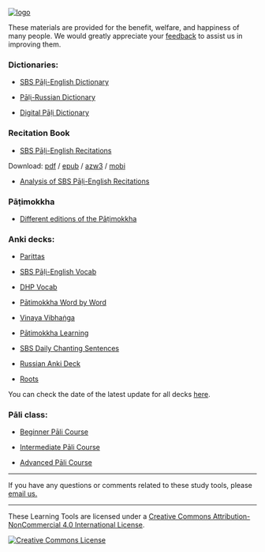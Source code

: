 [![logo](https://user-images.githubusercontent.com/39419221/165271019-e4da74da-05b9-4f46-ade6-3b173966ab75.png)](http://sasanarakkha.org/)

These materials are provided for the benefit, welfare, and happiness of many people. We would greatly appreciate your [feedback](https://docs.google.com/forms/d/e/1FAIpQLSeA7LgF9KnCGWw1_HysqKpgD4eg4Hjo3ZFG7GcL53nsIETDCw/viewform?) to assist us in improving them.

### Dictionaries:

- [SBS Pāḷi-English Dictionary](https://sasanarakkha.github.io/study-tools/dict/sbs-pali-dictionary.html)

- [Pāḷi-Russian Dictionary](https://sasanarakkha.github.io/study-tools/dict/ru-pali-dictionary.html)

- [Digital Pāḷi Dictionary](https://digitalpalidictionary.github.io/)

<!-- - [Devamitta Pāḷi Study](https://sasanarakkha.github.io/study-tools/dict/dps.html) -->

### Recitation Book

- [SBS Pāḷi-English Recitations](https://sasanarakkha.org/2019/09/08/sbs-pali-english-recitations/)

Download: [pdf](https://github.com/sasanarakkha/pali-english-recitations/releases/latest/download/SBS_Pali-English_Recitations.pdf) / [epub](https://github.com/sasanarakkha/pali-english-recitations/releases/latest/download/SBS_Pali-English_Recitations.pdf) / [azw3](https://github.com/sasanarakkha/pali-english-recitations/releases/latest/download/SBS_Pali-English_Recitations.azw3) / [mobi](https://github.com/sasanarakkha/pali-english-recitations/releases/latest/download/SBS_Pali-English_Recitations.mobi)

- [Analysis of SBS Pāḷi-English Recitations](https://sasanarakkha.github.io/study-tools/sbs-per-analysis.html)

### Pāṭimokkha

- [Different editions of the Pāṭimokkha](https://sasanarakkha.github.io/study-tools/patimokkha.html)

### Anki decks:

- [Parittas](https://sasanarakkha.github.io/study-tools/anki-decks/parittas.html)

- [SBS Pāḷi-English Vocab](https://sasanarakkha.github.io/study-tools/anki-decks/sbs-pali-english-vocab.html)

- [DHP Vocab](https://sasanarakkha.github.io/study-tools/anki-decks/dhp-vocab.html)

- [Pātimokkha Word by Word](https://sasanarakkha.github.io/study-tools/anki-decks/patimokkha-word-by-word.html)

- [Vinaya Vibhaṅga](https://sasanarakkha.github.io/study-tools/anki-decks/vibhanga.html)

- [Pātimokkha Learning](https://sasanarakkha.github.io/study-tools/anki-decks/patimokkha-learning.html)

- [SBS Daily Chanting Sentences](https://sasanarakkha.github.io/study-tools/anki-decks/sbs-daily-chanting-sentences.html)

- [Russian Anki Deck](https://sasanarakkha.github.io/study-tools/anki-decks/ru-pali-vocab.html)

<!-- - [Sutta Piṭaka Vocab](https://sasanarakkha.github.io/study-tools/anki-decks/sutta-pitaka-vocab.html) -->

- [Roots](https://sasanarakkha.github.io/study-tools/anki-decks/roots.html)


You can check the date of the latest update for all decks  [here](https://github.com/sasanarakkha/study-tools/releases/latest).

<!-- - [DHP Learning](https://sasanarakkha.github.io/study-tools/anki-decks/dhp-learning.html) -->
<!-- - [Sutta Q&A](https://sasanarakkha.github.io/study-tools/anki-decks/sutta-q-a.html) -->
<!-- - [Ñāṇatiloka Buddhist Dictionary](https://sasanarakkha.github.io/study-tools/anki-decks/nanatiloka.html) -->
<!-- - [Reading Common Pāli Phrases](https://sasanarakkha.github.io/study-tools/anki-decks/reading-common-pali-phrases.html) -->

### Pāli class:

- [Beginner Pāli Course](https://sasanarakkha.github.io/study-tools/pali-class/pali-class.html)

- [Intermediate Pāli Course](https://sasanarakkha.github.io/study-tools/pali-class/pali-class-inter.html)

- [Advanced Pāli Course](https://sasanarakkha.github.io/study-tools/pali-class/pali-class-adv.html)

----------

If you have any questions or comments related to these study tools, please [email us.](mailto:studytools@sasanarakkha.org)

-----------

These Learning Tools are licensed under a [Creative Commons Attribution-NonCommercial 4.0 International License](http://creativecommons.org/licenses/by-nc/4.0/).

<a rel="license" href="http://creativecommons.org/licenses/by-nc/4.0/"><img alt="Creative Commons License" style="border-width:0" src="https://i.creativecommons.org/l/by-nc/4.0/88x31.png" /></a><br />

